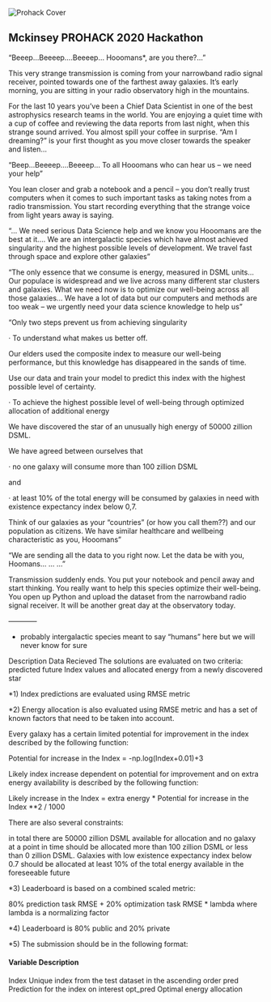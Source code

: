 ![Prohack Cover](https://i.imgur.com/9Vji9vf.png)

## Mckinsey PROHACK 2020 Hackathon

“Beeep…Beeeep….Beeeep… Hooomans*, are you there?...”

This very strange transmission is coming from your narrowband radio signal receiver, pointed towards one of the farthest away galaxies. It’s early morning, you are sitting in your radio observatory high in the mountains.

For the last 10 years you’ve been a Chief Data Scientist in one of the best astrophysics research teams in the world. You are enjoying a quiet time with a cup of coffee and reviewing the data reports from last night, when this strange sound arrived. You almost spill your coffee in surprise. “Am I dreaming?” is your first thought as you move closer towards the speaker and listen…

“Beep…Beeeep….Beeeep… To all Hooomans who can hear us – we need your help”

You lean closer and grab a notebook and a pencil – you don’t really trust computers when it comes to such important tasks as taking notes from a radio transmission. You start recording everything that the strange voice from light years away is saying.

“… We need serious Data Science help and we know you Hooomans are the best at it…. We are an intergalactic species which have almost achieved singularity and the highest possible levels of development. We travel fast through space and explore other galaxies”

“The only essence that we consume is energy, measured in DSML units…Our populace is widespread and we live across many different star clusters and galaxies. What we need now is to optimize our well-being across all those galaxies… We have a lot of data but our сomputers and methods are too weak – we urgently need your data science knowledge to help us”

“Only two steps prevent us from achieving singularity

· To understand what makes us better off.

Our elders used the composite index to measure our well-being performance, but this knowledge has disappeared in the sands of time.

Use our data and train your model to predict this index with the highest possible level of certainty.

· To achieve the highest possible level of well-being through optimized allocation of additional energy

We have discovered the star of an unusually high energy of 50000 zillion DSML.

We have agreed between ourselves that 

· no one galaxy will consume more than 100 zillion DSML 

and 

· at least 10% of the total energy will be consumed by galaxies in need with existence expectancy index below 0,7.

Think of our galaxies as your “countries” (or how you call them??) and our population as citizens. We have similar healthcare and wellbeing characteristic as you, Hooomans”

“We are sending all the data to you right now. Let the data be with you, Hoomans… … …”

Transmission suddenly ends. You put your notebook and pencil away and start thinking. You really want to help this species optimize their well-being. You open up Python and upload the dataset from the narrowband radio signal receiver. It will be another great day at the observatory today.

————

* probably intergalactic species meant to say “humans” here but we will never know for sure

Description Data Recieved
The solutions are evaluated on two criteria: predicted future Index values and allocated energy from a newly discovered star

*1) Index predictions are evaluated using RMSE metric

*2) Energy allocation is also evaluated using RMSE metric and has a set of known factors that need to be taken into account.

Every galaxy has a certain limited potential for improvement in the index described by the following function:

Potential for increase in the Index = -np.log(Index+0.01)+3

Likely index increase dependent on potential for improvement and on extra energy availability is described by the following function:

Likely increase in the Index = extra energy * Potential for increase in the Index **2 / 1000

There are also several constraints:

in total there are 50000 zillion DSML available for allocation and no galaxy at a point in time should be allocated more than 100 zillion DSML or less than 0 zillion DSML. Galaxies with low existence expectancy index below 0.7 should be allocated at least 10% of the total energy available in the foreseeable future

*3) Leaderboard is based on a combined scaled metric:

80% prediction task RMSE + 20% optimization task RMSE * lambda where lambda is a normalizing factor

*4) Leaderboard is 80% public and 20% private

*5) The submission should be in the following format:

#### Variable                 Description
Index                    Unique index from the test dataset in the ascending order
pred                     Prediction for the index on interest
opt_pred                 Optimal energy allocation



